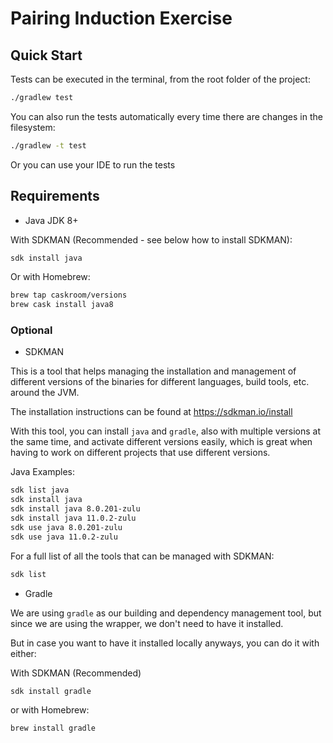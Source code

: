 # Pairing Induction Exercise

## Quick Start

Tests can be executed in the terminal, from the root folder of the project:

```bash
./gradlew test
```

You can also run the tests automatically every time there are changes in the filesystem:

```bash
./gradlew -t test
```

Or you can use your IDE to run the tests 


## Requirements

- Java JDK 8+

With SDKMAN (Recommended - see below how to install SDKMAN): 

```bash
sdk install java
```

Or with Homebrew:

```bash
brew tap caskroom/versions
brew cask install java8
```


### Optional

- SDKMAN

This is a tool that helps managing the installation and management of different versions of the binaries for different languages, build tools, etc. around the JVM.

The installation instructions can be found at https://sdkman.io/install

With this tool, you can install `java` and `gradle`, also with multiple versions at the same time, and activate different versions easily, which is great when having to work on different projects that use different versions.

Java Examples:

```bash
sdk list java
sdk install java
sdk install java 8.0.201-zulu
sdk install java 11.0.2-zulu
sdk use java 8.0.201-zulu
sdk use java 11.0.2-zulu
```

For a full list of all the tools that can be managed with SDKMAN:

```bash
sdk list
```

- Gradle

We are using `gradle` as our building and dependency management tool,
but since we are using the wrapper, we don't need to have it installed.

But in case you want to have it installed locally anyways, you can do it with either:
 
With SDKMAN (Recommended)

```bash
sdk install gradle
``` 

or with Homebrew:

```bash
brew install gradle
```
